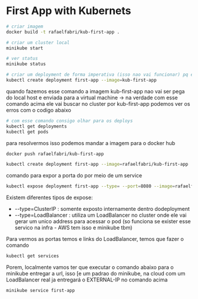 # First App with Kubernets

```bash     
# criar imagem
docker build -t rafaelfabri/kub-first-app .
```

```bash     
# criar um cluster local 
minikube start
```

```bash     
# ver status 
minikube status
```

```bash     
# criar um deployment de forma imperativa (isso nao vai funcionar) pq esta pegando pelo nome local da imagem 
kubectl create deployment first-app --image=kub-first-app
```


quando fazemos esse comando a imagem kub-first-app nao vai ser pega do local host e enviada para a virtual machine -> na verdade com esse comando acima ele vai buscar no cluster por kub-first-app podemos ver os erros com o codigo abaixo

 
 ```bash     
# com esse comando consigo olhar para os deploys
kubectl get deployments
kubectl get pods
```

para resolvermos isso podemos mandar a imagem para o docker hub

```bash     
docker push rafaelfabri/kub-first-app
```

```bash     
kubectl create deployment first-app --image=rafaelfabri/kub-first-app
```

comando para expor a porta do por meio de um service
```bash     
kubectl expose deployment first-app --type= --port=8080 --image=rafaelfabri/kub-first-app
```

Existem diferentes tipos de expose:
* --type=ClusterIP : somente exposto internamente dentro dodeployment
* --type=LoadBalancer : utiliza um LoadBalancer no cluster onde ele vai gerar um unico address para acessar o pod (so funciona se exister esse servico na infra -  AWS tem isso e minikube tbm) 

Para vermos as portas temos e links do LoadBalancer, temos que fazer o comando 

```bash     
kubectl get services
```

Porem, localmente vamos ter que executar o comando abaixo para o minikube entregar a url, isso [e um padrao do minikube, na cloud com um LoadBalancer real ja entregará o EXTERNAL-IP no comando acima 

```bash     
minikube service first-app
```




